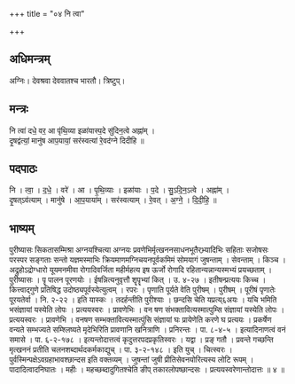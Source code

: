 +++
title = "०४ नि त्वा"

+++
## अधिमन्त्रम्
अग्निः। देवश्रवा देववातश्च भारतौ। त्रिष्टुप्।

## मन्त्रः
नि त्वा॑ दधे॒ वर॒ आ पृ॑थि॒व्या इळा॑यास्प॒दे सु॑दिन॒त्वे अह्ना॑म् ।  
दृ॒षद्व॑त्यां॒ मानु॑ष आप॒यायां॒ सर॑स्वत्यां रे॒वद॑ग्ने दिदीहि ॥

## पदपाठः
नि । त्वा॒ । द॒धे॒ । वरे॑ । आ । पृ॒थि॒व्याः । इळा॑याः । प॒दे । सु॒ऽदि॒न॒ऽत्वे । अह्ना॑म् ।  
दृ॒षत्ऽव॑त्याम् । मानु॑षे । आ॒प॒याया॑म् । सर॑स्वत्याम् । रे॒वत् । अ॒ग्ने॒ । दि॒दी॒हि॒ ॥

## भाष्यम्
पुरीष्यासः सिकतासम्मिश्रा अग्नयश्चित्या अग्नयः प्रवणेभिर्मृत्खननसाधनभूतैरभ्र्यादिभिः सहिताः सजोषसः परस्पर सङ्गताः सन्तो यज्ञमस्माभिः क्रियमाणमग्निचयनपूर्वकमिमं सोमयागं जुषन्ताम् । सेवन्ताम् । किञ्च । अद्रुहोऽद्रोग्धारो यूयमनमीवा रोगादिवर्जिता महीर्महत्य इष ऊर्जो रोगादि रहितान्यन्नान्यस्मभ्यं प्रयच्छताम् । पुरीष्यासः । पॄ पालन पूरणयोः । ईषन्नित्यनुवृत्तौ शॄपॄभ्यां कित् । उ. ४-२७ । इतीषन्प्रत्ययः किच्च । कित्त्वाद्गुणे प्रतिषिद्ध उदोष्ठ्यपूर्वस्येत्युत्वम् । रपरः । पृणाति पूर्यते वेति पुरीषम् । पुरीषम् । पूरीषं पृणातेः पूरयतेर्वा । नि. २-२२ । इति यास्कः । तदर्हन्तीति पुरीश्याः । छन्दसि चेति यप्रत्य्६अयः । यचि भमिति भसंज्ञायां यस्येति लोपः । प्रत्ययस्वरः । प्रावणेभिः । वन षण संभक्तावित्यस्मात्पुम्सि संज्ञायां यस्येति लोपः । प्रत्ययस्वरः । प्रावणेभि । वनषण सम्भक्तावित्यस्मात्पुंसि संज्ञायां घः प्रायेणेति करणे घ प्रत्ययः । प्रकर्षेण वन्यते सम्भज्यते सम्श्लिष्यते मृदेभिरिति प्रावणानि खनित्राणि । प्रनिरन्तः । पा. ८-४-५ । इत्यादिनाणत्वं वनं समासे । पा. ६-२-१७८ । इत्यन्तोदात्तत्वं कृदुत्तरपदप्रकृतिस्वरः । यद्वा । प्रङ् गतौ । प्रवन्ते गच्छन्ति मृत्खननं प्रतीति चलनशब्दार्थदकर्मकाद्युच् । पा. ३-२-१४८ । इति युच् । चित्स्वरः । पुर्वस्मिन्पक्षेऽवग्रहाभावश्छान्दस इति वक्तव्यम् । जुषन्तां जुषी प्रीतिसेवनयोरित्यस्य लोटि रूपम् । पादादित्वादनिघातः । महीः । महच्छब्दादुगितश्चेति ङीप् तकारलोपष्छान्दसः । प्रत्ययस्वरेणान्तोदात्तः ॥ ४ ॥